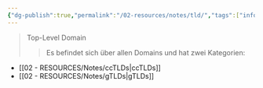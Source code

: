 ```yaml
---
{"dg-publish":true,"permalink":"/02-resources/notes/tld/","tags":["informatik/netzwerk/domain"],"noteIcon":"","updated":"2025-10-29T12:59:10.820+01:00"}
---
```


>Top-Level Domain
>>Es befindet sich über allen Domains und hat zwei Kategorien: 
- [[02 - RESOURCES/Notes/ccTLDs\|ccTLDs]]
- [[02 - RESOURCES/Notes/gTLDs\|gTLDs]]
